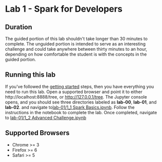 # Lab 1 - Spark for Developers

## Duration
The guided portion of this lab shouldn't take longer than 30 minutes to complete. The unguided portion is intended to serve as an interesting challenge and could take
anywhere between thirty minutes to an hour, depending on how comfortable the student is with the concepts in the guided portion.

## Running this lab
If you've followed the [getting started](https://github.com/johnrevans6/spark-walkthrough/blob/4a59d9e84fa1a4faad14229fe8a89d2ede177d47/GETTING_STARTED.md) steps, then you have everything you need to run this lab. Open a supported browser and point it to either http://localhost:8888/tree, or http://127.0.0.1/tree. The Jupyter console opens, and you should see three directories labeled as **lab-00**, **lab-01**, and **lab-02**. and navigate to[lab-01/1_1 Spark Basics.ipynb](http://localhost:8888/notebooks/lab-01/1_1%20Spark%20Basics.ipynb). Follow the instructions in the notebook to complete the lab. Once completed, navigate to [lab-01/1_2 Advanced Challenge.ipynb](http://localhost:8888/notebooks/lab-01/1_2%20Advanced%20Challenge.ipynb)

## Supported Browsers
* Chrome >= 3
* Firefox >= 6
* Safari >= 5